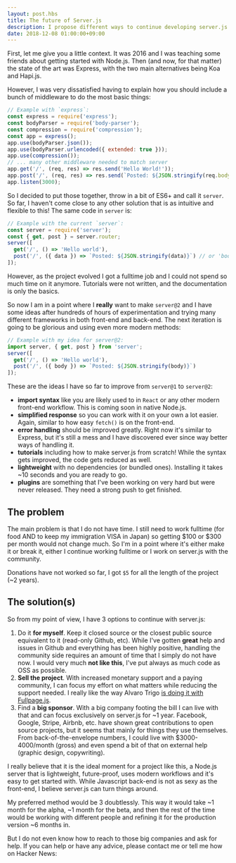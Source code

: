 ```yaml
---
layout: post.hbs
title: The future of Server.js
description: I propose different ways to continue developing server.js and ask the community for advice on those.
date: 2018-12-08 01:00:00+09:00
---
```


First, let me give you a little context. It was 2016 and I was teaching some friends about getting started with Node.js. Then (and now, for that matter) the state of the art was Express, with the two main alternatives being Koa and Hapi.js.

However, I was very dissatisfied having to explain how you should include a bunch of middleware to do the most basic things:

```js
// Example with `express`:
const express = require('express');
const bodyParser = require('body-parser');
const compression = require('compression');
const app = express();
app.use(bodyParser.json());
app.use(bodyParser.urlencoded({ extended: true }));
app.use(compression());
// ... many other middleware needed to match server
app.get('/', (req, res) => res.send('Hello World!'));
app.post('/', (req, res) => res.send(`Posted: ${JSON.stringify(req.body)}`));
app.listen(3000);
```

So I decided to put those together, throw in a bit of ES6+ and call it `server`. So far, I haven't come close to any other solution that is as intuitive and flexible to this! The same code in `server` is:

```js
// Example with the current `server`:
const server = require('server');
const { get, post } = server.router;
server([
  get('/', () => 'Hello world'),
  post('/', ({ data }) => `Posted: ${JSON.stringify(data)}`) // or 'body'
]);
```

However, as the project evolved I got a fulltime job and I could not spend so much time on it anymore. Tutorials were not written, and the documentation is only the basics.

So now I am in a point where I **really** want to make `server@2` and I have some ideas after hundreds of hours of experimentation and trying many different frameworks in both front-end and back-end. The next iteration is going to be glorious and using even more modern methods:

```js
// Example with my idea for server@2:
import server, { get, post } from 'server';
server([
  get('/', () => 'Hello world'),
  post('/', ({ body }) => `Posted: ${JSON.stringify(body)}`)
]);
```

These are the ideas I have so far to improve from `server@1` to `server@2`:

- **import syntax** like you are likely used to in `React` or any other modern front-end workflow. This is coming soon in native Node.js.
- **simplified response** so you can work with it on your own a lot easier. Again, similar to how easy `fetch()` is on the front-end.
- **error handling** should be improved greatly. Right now it's similar to Express, but it's still a mess and I have discovered ever since way better ways of handling it.
- **tutorials** including how to make server.js from scratch! While the syntax gets improved, the code gets reduced as well.
- **lightweight** with no dependencies (or bundled ones). Installing it takes ~10 seconds and you are ready to go.
- **plugins** are something that I've been working on very hard but were never released. They need a strong push to get finished.


## The problem

The main problem is that I do not have time. I still need to work fulltime (for food AND to keep my immigration VISA in Japan) so getting $100 or $300 per month would not change much. So I'm in a point where it's either make it or break it, either I continue working fulltime or I work on server.js with the community.

Donations have not worked so far, I got `$5` for all the length of the project (~2 years).



## The solution(s)

So from my point of view, I have 3 options to continue with server.js:

1. Do it **for myself**. Keep it closed source or the closest public source equivalent to it (read-only Github, etc). While I've gotten **great** help and issues in Github and everything has been highly positive, handling the community side requires an amount of time that I simply do not have now. I would very much **not like this**, I've put always as much code as OSS as possible.
2. **Sell the project**. With increased monetary support and a paying community, I can focus my effort on what matters while reducing the support needed. I really like the way Alvaro Trigo [is doing it with Fullpage.js](https://alvarotrigo.com/fullPage/pricing/).
3. Find a **big sponsor**. With a big company footing the bill I can live with that and can focus exclusively on server.js for ~1 year. Facebook, Google, Stripe, Airbnb, etc. have shown great contributions to open source projects, but it seems that mainly for things they use themselves. From back-of-the-envelope numbers, I could live with $3000-4000/month (gross) and even spend a bit of that on external help (graphic design, copywriting).

I really believe that it is the ideal moment for a project like this, a Node.js server that is lightweight, future-proof, uses modern workflows and it's easy to get started with. While Javascript back-end is not as sexy as the front-end, I believe server.js can turn things around.

My preferred method would be 3 doubtlessly. This way it would take ~1 month for the alpha, ~1 month for the beta, and then the rest of the time would be working with different people and refining it for the production version ~6 months in.

But I do not even know how to reach to those big companies and ask for help. If you can help or have any advice, please contact me or tell me how on Hacker News:
